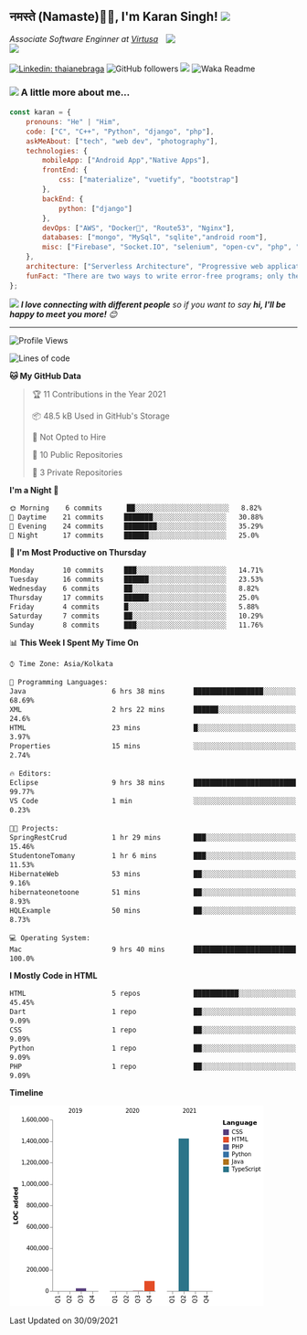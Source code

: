 <h2>नमस्ते (Namaste)🙏🏻, I'm Karan Singh! <img src="https://media.giphy.com/media/12oufCB0MyZ1Go/giphy.gif" width="50"></h2>
<img align='right' src="https://media.giphy.com/media/M9gbBd9nbDrOTu1Mqx/giphy.gif" width="230">
<p><em>Associate Software Enginner at <a href="https://www.srmist.edu.in/">Virtusa</a><img src="https://media.giphy.com/media/WUlplcMpOCEmTGBtBW/giphy.gif" width="30"> 
</em></p>


[![Linkedin: thaianebraga](https://img.shields.io/badge/-karan-blue?style=flat-square&logo=Linkedin&logoColor=white&link=https://www.linkedin.com/in/karan-singh-376204160/)](https://www.linkedin.com/in/karan-singh-376204160/)
![GitHub followers](https://img.shields.io/github/followers/karan06126?label=Follow&style=social)
![](https://visitor-badge.glitch.me/badge?page_id=karan06126.karan06126)
![Waka Readme](https://github.com/karan06126/karan06126/workflows/Waka%20Readme/badge.svg)

### <img src="https://media.giphy.com/media/VgCDAzcKvsR6OM0uWg/giphy.gif" width="50"> A little more about me...  

```javascript
const karan = {
    pronouns: "He" | "Him",
    code: ["C", "C++", "Python", "django", "php"],
    askMeAbout: ["tech", "web dev", "photography"],
    technologies: {
        mobileApp: ["Android App","Native Apps"],
        frontEnd: {
            css: ["materialize", "vuetify", "bootstrap"]
        },
        backEnd: {
            python: ["django"]
        },
        devOps: ["AWS", "Docker🐳", "Route53", "Nginx"],
        databases: ["mongo", "MySql", "sqlite","android room"],
        misc: ["Firebase", "Socket.IO", "selenium", "open-cv", "php", "SuiteApp"]
    },
    architecture: ["Serverless Architecture", "Progressive web applications", "Single page applications"],
    funFact: "There are two ways to write error-free programs; only the third one works"
};
```

<img src="https://media.giphy.com/media/LnQjpWaON8nhr21vNW/giphy.gif" width="60"> <em><b>I love connecting with different people</b> so if you want to say <b>hi, I'll be happy to meet you more!</b> 😊</em>

---

<!--START_SECTION:waka-->
![Profile Views](http://img.shields.io/badge/Profile%20Views-76-blue)

![Lines of code](https://img.shields.io/badge/From%20Hello%20World%20I%27ve%20Written-1.5%20million%20lines%20of%20code-blue)

**🐱 My GitHub Data** 

> 🏆 11 Contributions in the Year 2021
 > 
> 📦 48.5 kB Used in GitHub's Storage 
 > 
> 🚫 Not Opted to Hire
 > 
> 📜 10 Public Repositories 
 > 
> 🔑 3 Private Repositories  
 > 
**I'm a Night 🦉** 

```text
🌞 Morning    6 commits      ██░░░░░░░░░░░░░░░░░░░░░░░   8.82% 
🌆 Daytime    21 commits     ███████░░░░░░░░░░░░░░░░░░   30.88% 
🌃 Evening    24 commits     ████████░░░░░░░░░░░░░░░░░   35.29% 
🌙 Night      17 commits     ██████░░░░░░░░░░░░░░░░░░░   25.0%

```
📅 **I'm Most Productive on Thursday** 

```text
Monday       10 commits     ███░░░░░░░░░░░░░░░░░░░░░░   14.71% 
Tuesday      16 commits     ██████░░░░░░░░░░░░░░░░░░░   23.53% 
Wednesday    6 commits      ██░░░░░░░░░░░░░░░░░░░░░░░   8.82% 
Thursday     17 commits     ██████░░░░░░░░░░░░░░░░░░░   25.0% 
Friday       4 commits      █░░░░░░░░░░░░░░░░░░░░░░░░   5.88% 
Saturday     7 commits      ██░░░░░░░░░░░░░░░░░░░░░░░   10.29% 
Sunday       8 commits      ███░░░░░░░░░░░░░░░░░░░░░░   11.76%

```


📊 **This Week I Spent My Time On** 

```text
⌚︎ Time Zone: Asia/Kolkata

💬 Programming Languages: 
Java                     6 hrs 38 mins       █████████████████░░░░░░░░   68.69% 
XML                      2 hrs 22 mins       ██████░░░░░░░░░░░░░░░░░░░   24.6% 
HTML                     23 mins             █░░░░░░░░░░░░░░░░░░░░░░░░   3.97% 
Properties               15 mins             ░░░░░░░░░░░░░░░░░░░░░░░░░   2.74%

🔥 Editors: 
Eclipse                  9 hrs 38 mins       █████████████████████████   99.77% 
VS Code                  1 min               ░░░░░░░░░░░░░░░░░░░░░░░░░   0.23%

🐱‍💻 Projects: 
SpringRestCrud           1 hr 29 mins        ███░░░░░░░░░░░░░░░░░░░░░░   15.46% 
StudentoneTomany         1 hr 6 mins         ███░░░░░░░░░░░░░░░░░░░░░░   11.53% 
HibernateWeb             53 mins             ██░░░░░░░░░░░░░░░░░░░░░░░   9.16% 
hibernateonetoone        51 mins             ██░░░░░░░░░░░░░░░░░░░░░░░   8.93% 
HQLExample               50 mins             ██░░░░░░░░░░░░░░░░░░░░░░░   8.73%

💻 Operating System: 
Mac                      9 hrs 40 mins       █████████████████████████   100.0%

```

**I Mostly Code in HTML** 

```text
HTML                     5 repos             ███████████░░░░░░░░░░░░░░   45.45% 
Dart                     1 repo              ██░░░░░░░░░░░░░░░░░░░░░░░   9.09% 
CSS                      1 repo              ██░░░░░░░░░░░░░░░░░░░░░░░   9.09% 
Python                   1 repo              ██░░░░░░░░░░░░░░░░░░░░░░░   9.09% 
PHP                      1 repo              ██░░░░░░░░░░░░░░░░░░░░░░░   9.09%

```


**Timeline**

![Chart not found](https://raw.githubusercontent.com/karan06126/karan06126/master/charts/bar_graph.png) 


 Last Updated on 30/09/2021
<!--END_SECTION:waka-->
